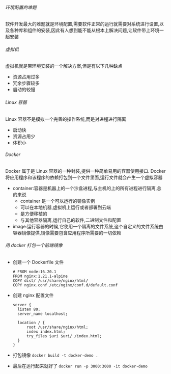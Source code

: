 ###### 环境配置的难题

软件开发最大的难题就是环境配置,需要软件正常的运行就需要对系统进行设置,以及各种库和组件的安装,因此有人想到能不能从根本上解决问题,让软件带上环境一起安装

###### 虚拟机

虚拟机就是带环境安装的一个解决方案,但是有以下几种缺点

- 资源占用过多
- 冗余步骤较多
- 启动的较慢

###### Linux 容器

Linux 容器不是模拟一个完善的操作系统,而是对进程进行隔离

- 启动快
- 资源占用少
- 体积小

###### Docker

Docker 属于是 Linux 容器的一种封装,提供一种简单易用的容器使用接口.
Docker 将应用程序和该程序的依赖打包到一个文件里面,运行文件就会产生一个虚拟容器

- container:容器是机器上的一个沙盒进程,与主机的上的所有进程进行隔离,总的来说
  - container 是一个可以运行的镜像实例
  - 可以在本地机器,虚拟机上运行或者部署到云端
  - 是方便移植的
  - 与其他容器隔离,运行自己的软件,二进制文件和配置
- image:运行容器的时候,它使用一个隔离的文件系统,这个自定义的文件系统由容器镜像提供,镜像需要包含应用程序所需要的一切依赖

###### 用 docker 打包一个前端镜像

- 创建一个 Dockerfile 文件

  ```
  # FROM node:16.20.1
  FROM nginx:1.21.1-alpine
  COPY dist/ /usr/share/nginx/html/
  COPY nginx.conf /etc/nginx/conf.d/default.conf

  ```

- 创建 nginx 配置文件

  ```
  server {
    listen 80;
    server_name localhost;

    location / {
        root /usr/share/nginx/html;
        index index.html;
        try_files $uri $uri/ /index.html;
    }
  }
  ```

- 打包镜像 `docker build -t docker-demo . `
- 最后在运行起来就好了 `docker run -p 3000:3000 -it docker-demo`
